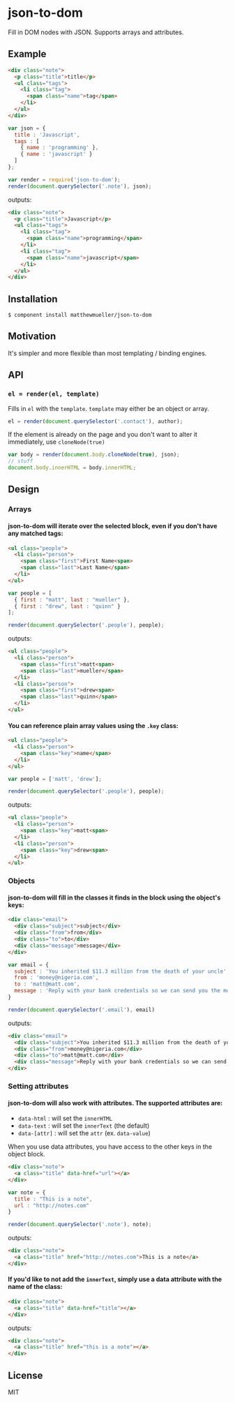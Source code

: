 
# json-to-dom

  Fill in DOM nodes with JSON. Supports arrays and attributes.

## Example

```html
<div class="note">
  <p class="title">title</p>
  <ul class="tags">
    <li class="tag">
      <span class="name">tag</span>
    </li>
  </ul>
</div>
```

```js
var json = {
  title : 'Javascript',
  tags : [
    { name : 'programming' },
    { name : 'javascript' }
  ]
};

var render = require('json-to-dom');
render(document.querySelector('.note'), json);
```

outputs:

```html
<div class="note">
  <p class="title">Javascript</p>
  <ul class="tags">
    <li class="tag">
      <span class="name">programming</span>
    </li>
    <li class="tag">
      <span class="name">javascript</span>
    </li>
  </ul>
</div>
```

## Installation

    $ component install matthewmueller/json-to-dom

## Motivation

It's simpler and more flexible than most templating / binding engines.

## API

### `el = render(el, template)`

Fills in `el` with the `template`. `template` may either be an object or array.

```js
el = render(document.querySelector('.contact'), author);
```

If the element is already on the page and you don't want to alter it immediately, use `cloneNode(true)`

```js
var body = render(document.body.cloneNode(true), json);
// stuff
document.body.innerHTML = body.innerHTML;
```

## Design

### Arrays

#### json-to-dom will iterate over the selected block, even if you don't have any matched tags:

```html
<ul class="people">
  <li class="person">
    <span class="first">First Name<span>
    <span class="last">Last Name</span>
  </li>
</ul>
```

```js
var people = [
  { first : "matt", last : "mueller" },
  { first : "drew", last : "quinn" }
];

render(document.querySelector('.people'), people);
```

outputs:

```html
<ul class="people">
  <li class="person">
    <span class="first">matt<span>
    <span class="last">mueller</span>
  </li>
  <li class="person">
    <span class="first">drew<span>
    <span class="last">quinn</span>
  </li>
</ul>
```

#### You can reference plain array values using the `.key` class:

```html
<ul class="people">
  <li class="person">
    <span class="key">name</span>
  </li>
</ul>
```

```js
var people = ['matt', 'drew'];

render(document.querySelector('.people'), people);
```

outputs:

```html
<ul class="people">
  <li class="person">
    <span class="key">matt<span>
  </li>
  <li class="person">
    <span class="key">drew<span>
  </li>
</ul>
```

### Objects

#### json-to-dom will fill in the classes it finds in the block using the object's keys:

```html
<div class="email">
  <div class="subject">subject</div>
  <div class="from">from</div>
  <div class="to">to</div>
  <div class="message">message</div>
</div>
```

```js
var email = {
  subject : 'You inherited $11.3 million from the death of your uncle',
  from : 'money@nigeria.com',
  to : 'matt@matt.com',
  message : 'Reply with your bank credentials so we can send you the money'
}

render(document.querySelector('.email'), email)
```

outputs:

```html
<div class="email">
  <div class="subject">You inherited $11.3 million from the death of your uncle</div>
  <div class="from">money@nigeria.com</div>
  <div class="to">matt@matt.com</div>
  <div class="message">Reply with your bank credentials so we can send you the money</div>
</div>
```

### Setting attributes

#### json-to-dom will also work with attributes. The supported attributes are:

* `data-html` : will set the `innerHTML`
* `data-text` : will set the `innerText` (the default)
* `data-[attr]` : will set the `attr` (ex. `data-value`)

When you use data attributes, you have access to the other keys in the object block.

```html
<div class="note">
  <a class="title" data-href="url"></a>
</div>
```

```js
var note = {
  title : "This is a note",
  url : "http://notes.com"
}

render(document.querySelector('.note'), note);
```

outputs:

```html
<div class="note">
  <a class="title" href="http://notes.com">This is a note</a>
</div>
```

#### If you'd like to not add the `innerText`, simply use a data attribute with the name of the class:

```html
<div class="note">
  <a class="title" data-href="title"></a>
</div>
```

outputs:

```html
<div class="note">
  <a class="title" href="this is a note"></a>
</div>
```

## License

  MIT

